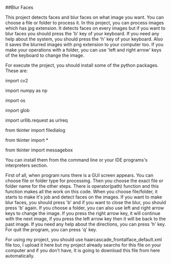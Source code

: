##Blur Faces

This project detects faces and blur faces on what image you want. You can choose a file or folder to process it. In this project, you can process images which has jpg extension. It detects faces on every images but if you want to blur faces you should press the 'b' key of your keyboard. If you need any help about the system, you should press the 'h' key of your keyboard. Also it saves the blurred images with png extension to your computer too. If you make your operations with a folder, you can use 'left and right arrow' keys of the keyboard to change the image.

For execute the project, you should install some of the python packages. These are:

import cv2

import numpy as np

import os

import glob

import urllib.request as urlreq

from tkinter import filedialog

from tkinter import *

from tkinter import messagebox

You can install them  from the command line or your IDE programs's interpreters section.

First of all, when program runs there is a GUI screen appears. You can choose file or folder type for processing. Then you choose the exact file or folder name for the other steps. There is operator(path) function and this function makes all the work on this code. When you choose file/folder, it starts to make it's job and detect faces on the images. If you want to make blur faces, you should press 'b' and if you want to close the blur, you should press 'b' again. If you choose a folder, you can also use left and right arrow keys to change the image. If you press the right arrow key, it will continue with the next image, if you press the left arrow key then it will be back to the past image. If you need any help about the directions, you can press 'h' key. For quit the program, you can press 'q' key.

For using my project, you should use haarcascade_frontalface_default.xml file too, I upload it here but my project already searchs for this file on your computer and if you don't have, It is going to download this file from here automatically.

